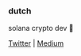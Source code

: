 ### dutch

solana crypto dev 🦀

[Twitter](https://twitter.com/vanderlinde____) | [Medium](https://medium.com/@vanderlinde____)

